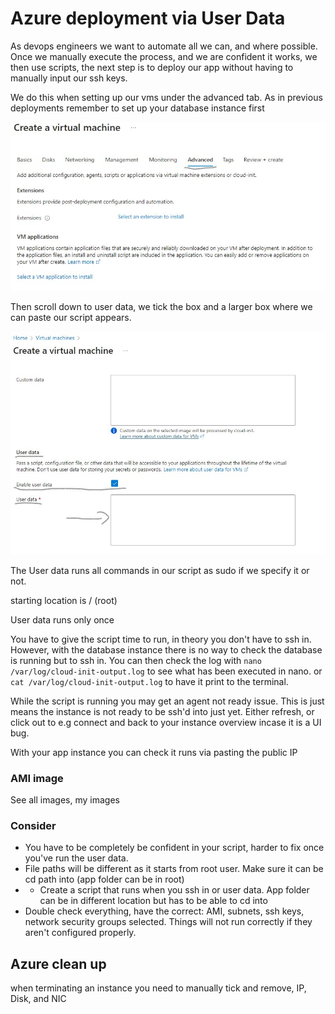 # Azure deployment via User Data

As devops engineers we want to automate all we can, and where possible. Once we manually execute the process, and we are confident it works, we then use scripts, the next step is to deploy our app without having to manually input our ssh keys. 

We do this when setting up our vms under the advanced tab. As in previous deployments remember to set up your database instance first

![ud_tab.png](images/ud_tab.png)

Then scroll down to user data, we tick the box and a larger box where we can paste our script appears.

![ud_script.png](images/ud_script.png)

The User data runs all commands in our script as sudo if we specify it or not.

starting location is / (root)

User data runs only once

You have to give the script time to run, in theory you don't have to ssh in. However, with the database instance there is no way to check the database is running but to ssh in. You can then check the log with ```nano /var/log/cloud-init-output.log``` to see what has been executed in nano. or ```cat /var/log/cloud-init-output.log``` to have it print to the terminal.

While the script is running you may get an agent not ready issue. This is just means the instance is not ready to be ssh'd into just yet. Either refresh, or click out to e.g connect and back to your instance overview incase it is a UI bug.

With your app instance you can check it runs via pasting the public IP 

### AMI image

See all images, my images 

### Consider

* You have to be completely be confident in your script, harder to fix once you've run the user data.
* File paths will be different as it starts from root user. Make sure it can be cd path into (app folder can be in root) 
* * Create a script that runs when you ssh in or user data. App folder can be in different location but has to be able to cd into
* Double check everything, have the correct: AMI, subnets, ssh keys, network security groups selected. Things will not run correctly if they aren't configured properly.

## Azure clean up

when terminating an instance you need to manually tick and remove, IP, Disk, and NIC